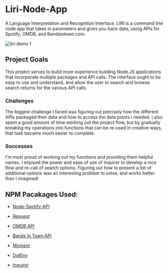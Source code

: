 # Liri-Node-App
A Language Interpretation and Recognition Interface. LIRI is a command line node app that takes in parameters and gives you back data, using APIs for Spotify, OMDB, and Bandsintown.com.


![liri demo 1](https://user-images.githubusercontent.com/17099707/47066640-9a14f180-d19b-11e8-9f31-0fbbc845295f.gif)


## Project Goals

This project serves to build more experience building Node.JS applications that incorporate multiple packages and API calls. The interface ought to be easy to use and understand, and allow the user to search and browse search returns for the various API calls.

### Challenges

The biggest challenge I faced was figuring out precisely how the different APIs packaged their data and how to access the data points I needed. I also spent a good amount of time working out the project flow, but by gradually breaking my operations into functions that can be re-used in creative ways, that task became much easier to complete.

### Successes

I'm most proud of working out my functions and providing them helpful names. I enjoyed the power and ease of use of Inquirer to develop a nice flow and re-call of search options. Figuring out how to present a list of additional options was an interesting problem to solve, and works better than I imagined!


## NPM Pacakages Used: 

   * [Node-Spotify-API](https://www.npmjs.com/package/node-spotify-api)

   * [Request](https://www.npmjs.com/package/request)

   * [OMDB API](http://www.omdbapi.com)
   
   * [Bands In Town API](http://www.artists.bandsintown.com/bandsintown-api)

   * [Moment](https://www.npmjs.com/package/moment)

   * [DotEnv](https://www.npmjs.com/package/dotenv)
   
   * [Inquirer](https://www.npmjs.com/inquirer)
